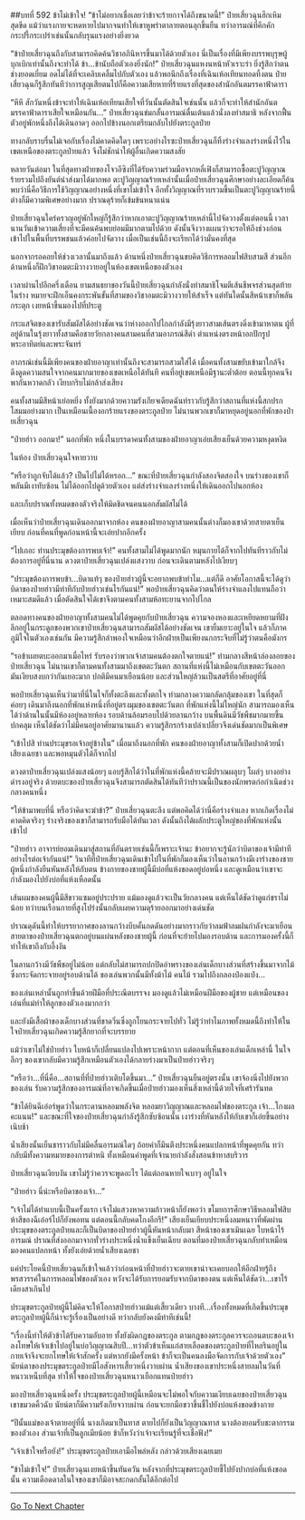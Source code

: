 ##บทที่ 592 ข้าไม่เข้าใจ!
“ข้าไม่อยากเชื่อเลยว่าข้าจะร้ายกาจได้ถึงขนาดนี้!” ป๋ายเสี่ยวฉุนฮึกเหิมสุดขีด แม้ว่าแรงกายจะหดหายไปมากจนทำให้เขาหูพร่าตาลายตอนลุกขึ้นยืน ทว่าอารมณ์ที่คึกคักกระปรี้กระเปร่าเช่นนั้นกลับรุนแรงอย่างยิ่งยวด

“ข้าป๋ายเสี่ยวฉุนถึงกับสามารถคิดค้นวิชาอภินิหารขึ้นมาได้ด้วยตัวเอง นี่เป็นเรื่องที่มีเพียงบรรพบุรุษผู้บุกเบิกเท่านั้นถึงจะทำได้ ข้า...ข้านับถือตัวเองยิ่งนัก!” ป๋ายเสี่ยวฉุนแหงนหน้าหัวเราะร่า ยิ่งรู้สึกว่าตนช่างยอดเยี่ยม อดไม่ได้ที่จะเคลิบเคลิ้มไปกับตัวเอง แล้วพอนึกถึงเรื่องที่เฉินเห้อเทียนทอดทิ้งตน ป๋ายเสี่ยวฉุนก็รู้สึกทันทีว่าการสูญเสียตนไปก็คือความเสียหายที่ร้ายแรงที่สุดของสำนักอันตมรรคาฟ้าดารา

“หึหึ สักวันหนึ่งข้าจะทำให้เฉินเห้อเทียนเสียใจที่วันนั้นตัดสินใจเช่นนั้น แล้วก็จะทำให้สำนักอันตมรรคาฟ้าดาราเสียใจเหมือนกัน...” ป๋ายเสี่ยวฉุนข่มกลั้นอารมณ์ตื่นเต้นแล้วนั่งลงทำสมาธิ หลังจากฟื้นตัวอยู่พักหนึ่งถึงได้เดินอาดๆ ออกไปข้างนอกเตรียมกลับไปยังตระกูลป๋าย

ทางกลับราบรื่นไม่เจอกับเรื่องไม่คาดคิดใดๆ เพราะอย่างไรซะป๋ายเสี่ยวฉุนก็ทิ้งร่างจำแลงร่างหนึ่งไว้ในเขตเหนือของตระกูลป๋ายแล้ว จึงไม่ชักนำให้ผู้อื่นเกิดความสงสัย

หลายวันต่อมา ในที่สุดทางฝ่ายของโจวอีซิงที่ได้รับความร่วมมือจากหลี่เฟิงก็สามารถซื้อตะปูวิญญาณร้ายรวมไปถึงยันต์นำส่งมาได้มากพอ ตะปูวิญญาณร้ายเหล่านั้นเมื่อป๋ายเสี่ยวฉุนศึกษาอย่างละเอียดก็ค้นพบว่านี่คือวิธีการใช้วิญญาณอย่างหนึ่งที่เขาไม่เข้าใจ อีกทั้งวิญญาณที่รวบรวมขึ้นเป็นตะปูวิญญาณร้ายนี้ต่างก็มีความพิเศษอย่างมาก ปราณดุร้ายก็เข้มข้นหนาแน่น

ป๋ายเสี่ยวฉุนใคร่ครวญอยู่พักใหญ่ก็รู้สึกว่าหากเอาตะปูวิญญาณร้ายเหล่านี้ไปจัดวางตั้งแต่ตอนนี้ เวลานานวันเข้าความเสี่ยงที่จะมีคนค้นพบย่อมมีมากตามไปด้วย ดังนั้นจึงวางแผนว่าจะรอให้ถึงช่วงก่อนเข้าไปในพื้นที่บรรพชนแล้วค่อยไปจัดวาง เมื่อเป็นเช่นนี้ถึงจะเรียกได้ว่ามั่นคงที่สุด

นอกจากรอคอยให้ช่วงเวลานั้นมาถึงแล้ว ด้านหนึ่งป๋ายเสี่ยวฉุนขบคิดวิธีการหลอมไฟสิบสามสี ส่วนอีกด้านหนึ่งก็ฝึกวิชาอมตะมิวางวายอยู่ในห้องเขตเหนือของตัวเอง

เวลาผ่านไปอีกครึ่งเดือน ยามสนธยาของวันนี้ป๋ายเสี่ยวฉุนกำลังนั่งทำสมาธิโจมตีเส้นชีพจรส่วนสุดท้ายในร่าง หมายจะฝึกเอ็นคงกระพันขั้นที่สามของวิชาอมตะมิวางวายให้สำเร็จ แต่ทันใดนั้นสีหน้าเขาก็พลันกระตุก เงยหน้าขึ้นมองไปที่ประตู

กระแสจิตของเขารับสัมผัสได้อย่างชัดเจนว่าห่างออกไปไกลกำลังมีรุ้งยาวสามเส้นตรงดิ่งเข้ามาหาตน ผู้ที่อยู่ด้านในรุ้งยาวทั้งสามคือชายวัยกลางคนสามคนที่สวมอาภรณ์สีดำ ตำแหน่งตรงหน้าอกปักรูปพระอาทิตย์และพระจันทร์

อาภรณ์เช่นนี้มีเพียงคนของฝ่ายอาญาเท่านั้นถึงจะสามารถสวมใส่ได้ เมื่อคนทั้งสามขยับเข้ามาใกล้จึงดึงดูดความสนใจจากคนมากมายของเขตเหนือได้ทันที คนที่อยู่เขตเหนือมีฐานะต่ำต้อย ตอนนี้ทุกคนจึงพากันหวาดกลัว เงียบกริบไม่กล้าส่งเสียง

คนทั้งสามมีสีหน้าเย่อหยิ่ง ทั้งยังมากด้วยความรังเกียจเดียดฉันท์ราวกับรู้สึกว่าสถานที่แห่งนี้สกปรกโสมมอย่างมาก เป็นเหมือนเนื้องอกร้ายแรงของตระกูลป๋าย ไม่นานพวกเขาก็มาหยุดอยู่นอกที่พักของป๋ายเสี่ยวฉุน

“ป๋ายฮ่าว ออกมา!” นอกที่พัก หนึ่งในบรรดาคนทั้งสามของฝ่ายอาญาเอ่ยเสียงเย็นด้วยความหงุดหงิด

ในห้อง ป๋ายเสี่ยวฉุนใจหายวาบ

“หรือว่าถูกจับได้แล้ว? เป็นไปไม่ได้หรอก...” ขณะที่ป๋ายเสี่ยวฉุนกำลังสองจิตสองใจ บนร่างของเขาก็พลันมีเงาทับซ้อน ไม่ได้ออกไปดูด้วยตัวเอง แต่ส่งร่างจำแลงร่างหนึ่งให้เดินออกไปนอกห้อง

และเก็บปราณทั้งหมดของตัวจริงให้มิดชิดจนคนนอกสัมผัสไม่ได้

เมื่อเห็นว่าป๋ายเสี่ยวฉุนเดินออกมาจากห้อง คนของฝ่ายอาญาสามคนนั้นต่างก็มองเขาด้วยสายตาเย็นเยียบ ก่อนที่คนที่พูดก่อนหน้านี้จะเอ่ยปากอีกครั้ง

“ไปเถอะ ท่านประมุขต้องการพบเจ้า!” คนทั้งสามไม่ได้พูดมากนัก หมุนกายได้ก็จากไปทันทีราวกับไม่ต้องการอยู่ที่นี่นาน ดวงตาป๋ายเสี่ยวฉุนเปล่งแสงวาบ ก่อนจะเดินตามหลังไปเงียบๆ

“ประมุขต้องการพบข้า...บิดาแท้ๆ ของป๋ายฮ่าวผู้นี้จะอยากพบข้าทำไม...แต่ก็ดี อาศัยโอกาสนี้จะได้ดูว่าบิดาของป๋ายฮ่าวมีท่าทีกับป๋ายฮ่าวเช่นไรกันแน่!” พอป๋ายเสี่ยวฉุนคิดว่าตนให้ร่างจำแลงไปแทนถือว่าเหมาะสมดีแล้ว เมื่อตัดสินใจได้เขาจึงตามคนทั้งสามห้อทะยานจากไปไกล

ตลอดทางคนของฝ่ายอาญาทั้งสามคนไม่ได้พูดคุยกับป๋ายเสี่ยวฉุน ความจองหองและเหยียดหยามที่ฝังลึกอยู่ในกระดูกของพวกเขาป๋ายเสี่ยวฉุนสามารถสัมผัสได้อย่างชัดเจน เขายิ้มเยาะอยู่ในใจ แล้วก็ภาคภูมิใจในตัวเองเช่นกัน มีความรู้สึกลำพองใจเหมือนว่าอีกฝ่ายเป็นเพียงนกกระจิบที่ไม่รู้ว่าตนคือมังกร

“รอข้าเผยตบะออกมาเมื่อไหร่ รับรองว่าพวกเจ้าสามคนต้องตกใจตายแน่!” ท่ามกลางสีหน้าล่องลอยของป๋ายเสี่ยวฉุน ไม่นานเขาก็ตามคนทั้งสามมาถึงเขตตะวันตก สถานที่แห่งนี้ไม่เหมือนกับเขตตะวันออก มันเงียบสงบกว่ากันเยอะมาก ปกติมีคนมาเยือนน้อย และส่วนใหญ่ล้วนเป็นสตรีที่อาศัยอยู่ที่นี่

พอป๋ายเสี่ยวฉุนเห็นว่ามาที่นี่ในใจก็ทั้งตะลึงและทั้งตกใจ ท่ามกลางความกลัดกลุ้มของเขา ในที่สุดก็ค่อยๆ เดินมาถึงนอกที่พักแห่งหนึ่งที่อยู่ตรงมุมของเขตตะวันตก ที่พักแห่งนี้ไม่ใหญ่นัก สามารถมองเห็นได้ว่าด้านในนั้นมีห้องอยู่หลายห้อง รอบด้านล้อมรอบไปด้วยลานกว้าง บนพื้นดินมีวัชพืชมากมายขึ้นปกคลุม เห็นได้ชัดว่าไม่มีคนอยู่อาศัยมานานแล้ว ความรู้สึกรกร้างเปล่าเปลี่ยวจึงเด่นชัดมากเป็นพิเศษ

“เข้าไปสิ ท่านประมุขรอเจ้าอยู่ข้างใน” เมื่อมาถึงนอกที่พัก คนของฝ่ายอาญาทั้งสามก็เปิดปากด้วยน้ำเสียงเฉยชา และพอหมุนตัวได้ก็จากไป

ดวงตาป๋ายเสี่ยวฉุนเปล่งแสงน้อยๆ แอบรู้สึกได้ว่าในที่พักแห่งนี้คล้ายจะมีปราณผลุบๆ โผล่ๆ บางอย่างดำรงอยู่จริง ด้วยตบะของป๋ายเสี่ยวฉุนจึงสามารถตัดสินได้ทันทีว่าปราณนี้เป็นของนักพรตก่อกำเนิดช่วงกลางคนหนึ่ง

“ให้ข้ามาพบที่นี่ หรือว่าคิดจะฆ่าข้า?” ป๋ายเสี่ยวฉุนตะลึง แต่พอคิดได้ว่านี่คือร่างจำแลง หากเกิดเรื่องไม่คาดคิดจริงๆ ร่างจริงของเขาก็สามารถรับมือได้ทันเวลา ดังนั้นถึงได้ผลักประตูใหญ่ของที่พักแห่งนั้นเข้าไป

“ป๋ายฮ่าว อาจารย์ยอมเดินมาสู่สถานที่อันตรายเช่นนี้ก็เพราะเจ้านะ ข้าอยากจะรู้นักว่าบิดาของเจ้ามีท่าทีอย่างไรต่อเจ้ากันแน่!” วินาทีที่ป๋ายเสี่ยวฉุนเดินเข้าไปในที่พักก็มองเห็นว่าในลานกว้างมีเงาร่างของชายผู้หนึ่งกำลังยืนหันหลังให้กับตน ข้างกายของชายผู้นี้มีบ่อที่แห้งขอดอยู่บ่อหนึ่ง และดูเหมือนว่าเขาจะกำลังมองไปยังบ่อที่แห้งเหือดนั้น

เส้นผมของคนผู้นี้มีสีขาวแซมอยู่ประปราย แม้มองดูแล้วจะเป็นวัยกลางคน แต่เห็นได้ชัดว่าดูแก่ชราไม่น้อย ทว่าบนเรือนกายที่สูงโปร่งนั้นกลับเผยความดุร้ายออกมาอย่างเด่นชัด

ปราณดุดันนี้ทำให้บรรยากาศของลานกว้างบีบคั้นกดดันอย่างมากราวกับว่าลมฟ้าลมฝนกำลังจะมาเยือน สายตาของป๋ายเสี่ยวฉุนตกอยู่บนแผ่นหลังของชายผู้นี้ ก่อนที่จะย้ายไปมองรอบด้าน และการมองครั้งนี้ก็ทำให้เขาถึงกับอึ้งงัน

ในลานกว้างมีวัชพืชอยู่ไม่น้อย แต่กลับไม่สามารถปกปิดอำพรางของเล่นเด็กบางส่วนที่สร้างขึ้นมาจากไม้ซึ่งกระจัดกระจายอยู่รอบด้านได้ ของเล่นพวกนั้นมีทั้งม้าไม้ คนไม้ รวมไปถึงกลองป๋องแป๋ง...

ของเล่นเหล่านั้นถูกทำขึ้นด้วยฝีมือที่ประณีตบรรจง มองดูแล้วไม่เหมือนฝีมือของผู้ชาย แต่เหมือนของเล่นที่แม่ทำให้ลูกของตัวเองมากกว่า

และยังมีเสื้อผ้าของเด็กบางส่วนที่ขาดวิ่นซึ่งถูกโยนกระจายไปทั่ว ไม่รู้ว่าทำไมภาพทั้งหมดนี้ถึงทำให้ในใจป๋ายเสี่ยวฉุนเกิดความรู้สึกยากที่จะบรรยาย

แม้ว่าเขาไม่ใช่ป๋ายฮ่าว ใบหน้าก็เปลี่ยนแปลงไปเพราะหน้ากาก แต่ตอนที่เห็นของเล่นเด็กเหล่านี้ ในใจลึกๆ ของเขากลับมีความรู้สึกเหมือนตัวเองได้กลายร่างมาเป็นป๋ายฮ่าวจริงๆ

“หรือว่า...ที่นี่คือ...สถานที่ที่ป๋ายฮ่าวเติบโตขึ้นมา...” ป๋ายเสี่ยวฉุนยืนอยู่ตรงนั้น เขาจ้องนิ่งไปยังพวกของเล่น รับความรู้สึกของอารมณ์ที่อาจเกิดขึ้นเมื่อป๋ายฮ่าวมองเห็นสิ่งเหล่านี้ด้วยใจที่เศร้ารันทด

“ข้าได้ยินฉีเอ๋อร์พูดว่าในกระดานหลอมพลังจิต หลอมยาวิญญาณและหลอมไฟของตระกูล เจ้า...โกงผลคะแนน!” และขณะที่ใจของป๋ายเสี่ยวฉุนกำลังรู้สึกซับซ้อนนั้น เงาร่างที่หันหลังให้กับเขาก็เอ่ยขึ้นอย่างเนิบช้า

น้ำเสียงนั้นเย็นชาราวกับไม่มีคลื่นอารมณ์ใดๆ ถ้อยคำก็มึนตึงประหนึ่งคนแปลกหน้าที่พูดคุยกัน ทว่ากลับมีทั้งความหมายของการตำหนิ ทั้งเหมือนคำพูดที่เจ้านายกำลังสั่งสอนข้าทาสบริวาร

ป๋ายเสี่ยวฉุนเงียบงัน เขาไม่รู้ว่าควรจะพูดอะไร ได้แต่ถอนหายใจเบาๆ อยู่ในใจ

“ป๋ายฮ่าว นี่น่ะหรือบิดาของเจ้า...”

“เจ้าไม่ได้ทำแบบนี้เป็นครั้งแรก เจ้าไม่แสวงหาความก้าวหน้าก็ยังพอว่า ขโมยการศึกษาวิธีหลอมไฟสิบห้าสีของฉีเอ๋อร์ไปก็ยังพอทน แต่ตอนนี้กลับคดโกงอีกรึ!” เสียงเย็นเยียบประหนึ่งลมหนาวที่พัดผ่าน ประมุขของตระกูลป๋ายและก็เป็นบิดาของป๋ายฮ่าวผู้นี้หันหน้ากลับมา สีหน้าของเขาเมินเฉย ใบหน้าไร้อารมณ์ ปราณที่ส่งออกมาจากทั่วร่างประหนึ่งน้ำแข็งเย็นเฉียบ ตอนที่มองป๋ายเสี่ยวฉุนกลับทำเหมือนมองคนแปลกหน้า ทั้งยังเอ่ยด้วยน้ำเสียงเฉยชา

แค่ประโยคนี้ป๋ายเสี่ยวฉุนก็เข้าใจแล้วว่าก่อนหน้าที่ป๋ายฮ่าวจะตายเขาน่าจะเคยบอกให้อีกฝ่ายรู้ถึงพรสวรรค์ในการหลอมไฟของตัวเอง หวังจะได้รับการยอมรับจากบิดาของตน แต่เห็นได้ชัดว่า...เขาไร้เดียงสาเกินไป

ประมุขตระกูลป๋ายผู้นี้ไม่คิดจะให้โอกาสป๋ายฮ่าวแม้แต่เสี้ยวเดียว บางที...เรื่องทั้งหมดที่เกิดขึ้นประมุขตระกูลป๋ายผู้นี้ก็น่าจะรู้เรื่องเป็นอย่างดี ทว่ากลับยังคงมีท่าทีเช่นนี้!

“เรื่องนี้ทำให้ตัวข้าได้รับความอับอาย ทั้งยังผิดกฎของตระกูล ตามกฎของตระกูลควรจะถอนตบะของเจ้า ลงโทษให้เจ้าเข้าไปอยู่ในบ่อวิญญาณสิบปี...ทว่าตัวข้าเห็นแก่สายเลือดของตระกูลป๋ายที่ไหลรินอยู่ในกายเจ้าจึงจะยกโทษให้เจ้าสักครั้ง แต่หากยังมีครั้งหน้า ข้าก็จะเป็นคนลงมือจัดการกับเจ้าด้วยตัวเอง” นัยน์ตาของประมุขตระกูลป๋ายมีไอสังหารเสี้ยวหนึ่งวาบผ่าน น้ำเสียงของเขาประหนึ่งสายลมในวันที่หนาวเหน็บที่สุด ทำให้ใจของป๋ายเสี่ยวฉุนหนาวเยือกแทนป๋ายฮ่าว

มองป๋ายเสี่ยวฉุนหนึ่งครั้ง ประมุขตระกูลป๋ายผู้นี้เหมือนจะไม่พอใจกับความเงียบเฉยของป๋ายเสี่ยวฉุน เขาขมวดคิ้วฉับ นัยน์ตาก็มีความรังเกียจวาบผ่าน ก่อนจะยกมือขวาขึ้นชี้ไปยังบ่อแห้งขอดข้างกาย

“ปีนั้นแม่ของเจ้าตายอยู่ที่นี่ นางเกิดมาเป็นทาส ตายไปก็ยังเป็นวิญญาณทาส นางต้องยอมรับชะตากรรมของตัวเอง ส่วนเจ้าที่เป็นลูกเมียน้อย ข้าก็หวังว่าเจ้าจะเรียนรู้ที่จะเชื่อฟัง!”

“เจ้าเข้าใจหรือยัง!” ประมุขตระกูลป๋ายเอามือไพล่หลัง กล่าวด้วยเสียงเฉยเมย

“ข้าไม่เข้าใจ!” ป๋ายเสี่ยวฉุนเงยหน้าขึ้นทันควัน หลังจากที่ประมุขตระกูลป๋ายชี้ไปยังปากบ่อที่แห้งขอดนั้น ความเดือดดาลในใจของเขาก็มิอาจสะกดกลั้นได้อีกต่อไป


------


[Go To Next Chapter]( ./30.md)